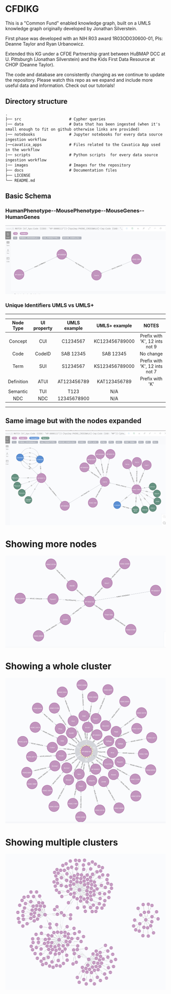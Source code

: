 # CFDIKG
This is a "Common Fund" enabled knowledge graph,  built on a UMLS knowledge graph originally developed by Jonathan Silverstein.

First phase was developed with an NIH R03 award 1R03OD030600-01, PIs: Deanne Taylor and Ryan Urbanowicz.

Extended this KG under a CFDE Partnership grant between HuBMAP DCC at U. Pittsburgh (Jonathan Silverstein) and the Kids First Data Resource at CHOP (Deanne Taylor).

The code and database are consistently changing as we continue to update the repository. Please watch this repo as we expand and include more useful data and information. Check out our tutorials!


## Directory structure

```
.
├── src                     # Cypher queries
|── data                    # Data that has been ingested (when it's small enough to fit on github otherwise links are provided)
|── notebooks               # Jupyter notebooks for every data source ingestion workflow
|──cavatica_apps            # Files related to the Cavatica App used in the workflow
|── scripts                 # Python scripts  for every data source ingestion workflow
|── images                  # Images for the repository
├── docs                    # Documentation files
├── LICENSE
└── README.md
```


## Basic Schema
### HumanPhenotype--MousePhenotype--MouseGenes--HumanGenes
![alt text](https://github.com/TaylorResearchLab/CFDIKG/blob/master/images/umls_nodes.png)


###    Unique Identifiers UMLS vs  UMLS+
------------------------------------------------------------------------------------------------
Node Type  | UI property |   UMLS example  |      UMLS+ example    |  NOTES                    |
| :---: | :---: | :---: | :---: | :---: | 
Concept    | CUI         | C1234567    | KC123456789000 | Prefix with 'K', 12 ints not 9       |
Code       | CodeID      | SAB 12345   | SAB 12345      | No change                            |
Term       | SUI         | S1234567    | KS123456789000 | Prefix with 'K', 12 ints not 7       |
Definition | ATUI        | AT123456789 | KAT123456789   | Prefix with 'K'                      |
Semantic   | TUI         | T123        |       N/A      |                                      |
NDC        | NDC         | 12345678900 |       N/A      |                                      |
------------------------------------------------------------------------------------------------






## Same image but with the nodes expanded
![alt text](https://github.com/TaylorResearchLab/CFDIKG/blob/master/images/umls_expanded.png)

# Showing more nodes
![alt text](https://github.com/TaylorResearchLab/CFDIKG/blob/master/images/umls_nodes5.png)

# Showing a whole cluster
![alt text](https://github.com/TaylorResearchLab/CFDIKG/blob/master/images/umls_nodes50.png)

# Showing multiple clusters
![alt text](https://github.com/TaylorResearchLab/CFDIKG/blob/master/images/umls_nodes500.png)
